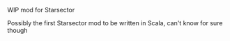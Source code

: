 WIP mod for Starsector

Possibly the first Starsector mod to be written in Scala, can't know for sure though
